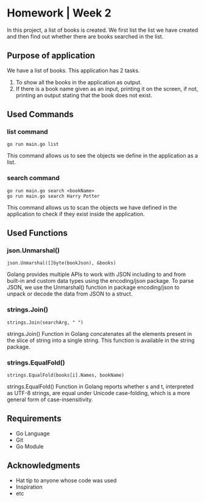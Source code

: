 # Homework | Week 2

In this project, a list of books is created. We first list the list we have created and then find out whether there are books searched in the list.

## Purpose of application

We have a list of books. This application has 2 tasks.
1. To show all the books in the application as output.
2. If there is a book name given as an input, printing it on the screen, if not, printing an output stating that the book does not exist.

## Used Commands

### list command
```
go run main.go list
```
This command allows us to see the objects we define in the application as a list.

### search command 
```
go run main.go search <bookName>
go run main.go search Harry Potter
```
This command allows us to scan the objects we have defined in the application to check if they exist inside the application.

## Used Functions

### json.Unmarshal()
```
json.Unmarshal([]byte(bookJson), &books)
```
Golang provides multiple APIs to work with JSON including to and from built-in and custom data types using the encoding/json package. To parse JSON, we use the Unmarshal() function in package encoding/json to unpack or decode the data from JSON to a struct.

### strings.Join()
```
strings.Join(searchArg, " ")
```
strings.Join() Function in Golang concatenates all the elements present in the slice of string into a single string. This function is available in the string package.

### strings.EqualFold()
```
strings.EqualFold(books[i].Names, bookName)
```
strings.EqualFold() Function in Golang reports whether s and t, interpreted as UTF-8 strings, are equal under Unicode case-folding, which is a more general form of case-insensitivity.

## Requirements

* Go Language
* Git
* Go Module

## Acknowledgments

* Hat tip to anyone whose code was used
* Inspiration
* etc
